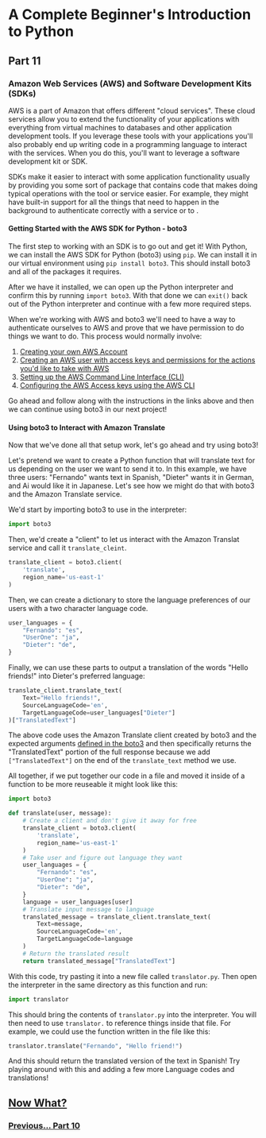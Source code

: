 # A Complete Beginner's Introduction to Python

## Part 11

### Amazon Web Services (AWS) and Software Development Kits (SDKs)

AWS is a part of Amazon that offers different "cloud services". These cloud services allow you to extend the functionality of your applications with everything from virtual machines to databases and other application development tools. If you leverage these tools with your applications you'll also probably end up writing code in a programming language to interact with the services. When you do this, you'll want to leverage a software development kit or SDK. 

SDKs make it easier to interact with some application functionality usually by providing you some sort of package that contains code that makes doing typical operations with the tool or service easier. For example, they might have built-in support for all the things that need to happen in the background to authenticate correctly with a service or to .

#### Getting Started with the AWS SDK for Python - boto3

The first step to working with an SDK is to go out and get it! With Python, we can install the AWS SDK for Python (boto3) using `pip`. We can install it in our virtual environment using `pip install boto3`. This should install boto3 and all of the packages it requires.

After we have it installed, we can open up the Python interpreter and confirm this by running `import boto3`. With that done we can `exit()` back out of the Python interpreter and continue with a few more required steps. 

When we're working with AWS and boto3 we'll need to have a way to authenticate ourselves to AWS and prove that we have permission to do things we want to do. This process would normally involve:

1. [Creating your own AWS Account](https://aws.amazon.com/premiumsupport/knowledge-center/create-and-activate-aws-account/)
2. [Creating an AWS user with access keys and permissions for the actions you'd like to take with AWS](https://docs.aws.amazon.com/translate/latest/dg/setting-up.html)
3. [Setting up the AWS Command Line Interface (CLI)](https://docs.aws.amazon.com/translate/latest/dg/setup-awscli.html)
5. [Configuring the AWS Access keys using the AWS CLI](https://docs.aws.amazon.com/cli/latest/userguide/cli-chap-configure.html)

Go ahead and follow along with the instructions in the links above and then we can continue using boto3 in our next project!

#### Using boto3 to Interact with Amazon Translate

Now that we've done all that setup work, let's go ahead and try using boto3!

Let's pretend we want to create a Python function that will translate text for us depending on the user we want to send it to. In this example, we have three users: "Fernando" wants text in Spanish, "Dieter" wants it in German, and Ai would like it in Japanese. Let's see how we might do that with boto3 and the Amazon Translate service.

We'd start by importing boto3 to use in the interpreter:

```python
import boto3
```

Then, we'd create a "client" to let us interact with the Amazon Translat service and call it `translate_cleint`.

```python
translate_client = boto3.client(
    'translate',
    region_name='us-east-1'
)
```

Then, we can create a dictionary to store the language preferences of our users with a two character language code.

```python
user_languages = {
    "Fernando": "es", 
    "UserOne": "ja", 
    "Dieter": "de",
}
```

Finally, we can use these parts to output a translation of the words "Hello friends!" into Dieter's preferred language:

```python
translate_client.translate_text(
    Text="Hello friends!",
    SourceLanguageCode='en',
    TargetLanguageCode=user_languages["Dieter"]
)["TranslatedText"]
```

The above code uses the Amazon Translate client created by boto3 and the expected arguments [defined in the boto3](https://boto3.amazonaws.com/v1/documentation/api/latest/reference/services/translate.html#Translate.Client.translate_text) and then specifically returns the "TranslatedText" portion of the full response because we add `["TranslatedText"]` on the end of the `translate_text` method we use.

All together, if we put together our code in a file and moved it inside of a function to be more reuseable it might look like this:

```python
import boto3

def translate(user, message):
    # Create a client and don't give it away for free
    translate_client = boto3.client(
        'translate',
        region_name='us-east-1'
    )
    # Take user and figure out language they want
    user_languages = {
        "Fernando": "es", 
        "UserOne": "ja", 
        "Dieter": "de",
    }
    language = user_languages[user]
    # Translate input message to language
    translated_message = translate_client.translate_text(
        Text=message,
        SourceLanguageCode='en',
        TargetLanguageCode=language
    )
    # Return the translated result
    return translated_message["TranslatedText"]
```

With this code, try pasting it into a new file called `translator.py`. Then open the interpreter in the same directory as this function and run:

```python
import translator
```

This should bring the contents of `translator.py` into the interpreter. You will then need to use `translator.` to reference things inside that file. For example, we could use the function written in the file like this:

```python
translator.translate("Fernando", "Hello friend!")
```

And this should return the translated version of the text in Spanish! Try playing around with this and adding a few more Language codes and translations!

## [Now What?](nowwhat.md)

### [Previous... Part 10](part10.md)